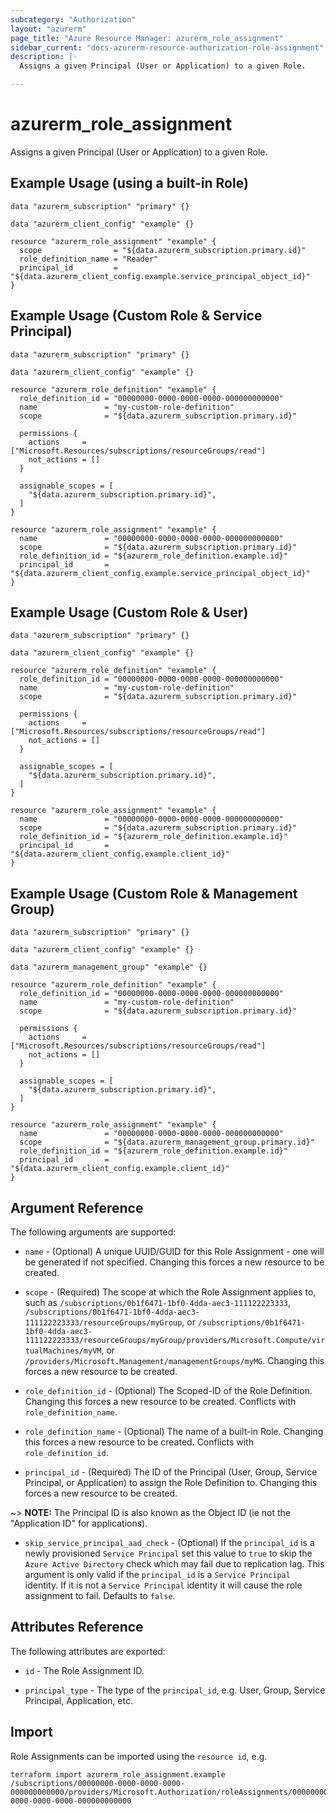 ```yaml
---
subcategory: "Authorization"
layout: "azurerm"
page_title: "Azure Resource Manager: azurerm_role_assignment"
sidebar_current: "docs-azurerm-resource-authorization-role-assignment"
description: |-
  Assigns a given Principal (User or Application) to a given Role.

---
```


# azurerm_role_assignment

Assigns a given Principal (User or Application) to a given Role.

## Example Usage (using a built-in Role)

```hcl
data "azurerm_subscription" "primary" {}

data "azurerm_client_config" "example" {}

resource "azurerm_role_assignment" "example" {
  scope                = "${data.azurerm_subscription.primary.id}"
  role_definition_name = "Reader"
  principal_id         = "${data.azurerm_client_config.example.service_principal_object_id}"
}
```

## Example Usage (Custom Role & Service Principal)

```hcl
data "azurerm_subscription" "primary" {}

data "azurerm_client_config" "example" {}

resource "azurerm_role_definition" "example" {
  role_definition_id = "00000000-0000-0000-0000-000000000000"
  name               = "my-custom-role-definition"
  scope              = "${data.azurerm_subscription.primary.id}"

  permissions {
    actions     = ["Microsoft.Resources/subscriptions/resourceGroups/read"]
    not_actions = []
  }

  assignable_scopes = [
    "${data.azurerm_subscription.primary.id}",
  ]
}

resource "azurerm_role_assignment" "example" {
  name               = "00000000-0000-0000-0000-000000000000"
  scope              = "${data.azurerm_subscription.primary.id}"
  role_definition_id = "${azurerm_role_definition.example.id}"
  principal_id       = "${data.azurerm_client_config.example.service_principal_object_id}"
}
```

## Example Usage (Custom Role & User)

```hcl
data "azurerm_subscription" "primary" {}

data "azurerm_client_config" "example" {}

resource "azurerm_role_definition" "example" {
  role_definition_id = "00000000-0000-0000-0000-000000000000"
  name               = "my-custom-role-definition"
  scope              = "${data.azurerm_subscription.primary.id}"

  permissions {
    actions     = ["Microsoft.Resources/subscriptions/resourceGroups/read"]
    not_actions = []
  }

  assignable_scopes = [
    "${data.azurerm_subscription.primary.id}",
  ]
}

resource "azurerm_role_assignment" "example" {
  name               = "00000000-0000-0000-0000-000000000000"
  scope              = "${data.azurerm_subscription.primary.id}"
  role_definition_id = "${azurerm_role_definition.example.id}"
  principal_id       = "${data.azurerm_client_config.example.client_id}"
}
```

## Example Usage (Custom Role & Management Group)

```hcl
data "azurerm_subscription" "primary" {}

data "azurerm_client_config" "example" {}

data "azurerm_management_group" "example" {}

resource "azurerm_role_definition" "example" {
  role_definition_id = "00000000-0000-0000-0000-000000000000"
  name               = "my-custom-role-definition"
  scope              = "${data.azurerm_subscription.primary.id}"

  permissions {
    actions     = ["Microsoft.Resources/subscriptions/resourceGroups/read"]
    not_actions = []
  }

  assignable_scopes = [
    "${data.azurerm_subscription.primary.id}",
  ]
}

resource "azurerm_role_assignment" "example" {
  name               = "00000000-0000-0000-0000-000000000000"
  scope              = "${data.azurerm_management_group.primary.id}"
  role_definition_id = "${azurerm_role_definition.example.id}"
  principal_id       = "${data.azurerm_client_config.example.client_id}"
}
```

## Argument Reference

The following arguments are supported:

* `name` - (Optional) A unique UUID/GUID for this Role Assignment - one will be generated if not specified. Changing this forces a new resource to be created.

* `scope` - (Required) The scope at which the Role Assignment applies to, such as `/subscriptions/0b1f6471-1bf0-4dda-aec3-111122223333`, `/subscriptions/0b1f6471-1bf0-4dda-aec3-111122223333/resourceGroups/myGroup`, or `/subscriptions/0b1f6471-1bf0-4dda-aec3-111122223333/resourceGroups/myGroup/providers/Microsoft.Compute/virtualMachines/myVM`, or `/providers/Microsoft.Management/managementGroups/myMG`. Changing this forces a new resource to be created.

* `role_definition_id` - (Optional) The Scoped-ID of the Role Definition. Changing this forces a new resource to be created. Conflicts with `role_definition_name`.

* `role_definition_name` - (Optional) The name of a built-in Role. Changing this forces a new resource to be created. Conflicts with `role_definition_id`.

* `principal_id` - (Required) The ID of the Principal (User, Group, Service Principal, or Application) to assign the Role Definition to. Changing this forces a new resource to be created. 

~> **NOTE:** The Principal ID is also known as the Object ID (ie not the "Application ID" for applications).

* `skip_service_principal_aad_check` - (Optional) If the `principal_id` is a newly provisioned `Service Principal` set this value to `true` to skip the `Azure Active Directory` check which may fail due to replication lag. This argument is only valid if the `principal_id` is a `Service Principal` identity. If it is not a `Service Principal` identity it will cause the role assignment to fail. Defaults to `false`.

## Attributes Reference

The following attributes are exported:

* `id` - The Role Assignment ID.

* `principal_type` - The type of the `principal_id`, e.g. User, Group, Service Principal, Application, etc.

## Import

Role Assignments can be imported using the `resource id`, e.g.

```shell
terraform import azurerm_role_assignment.example /subscriptions/00000000-0000-0000-0000-000000000000/providers/Microsoft.Authorization/roleAssignments/00000000-0000-0000-0000-000000000000
```

